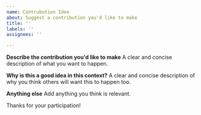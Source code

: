 ```yaml
---
name: Contrubution Idea
about: Suggest a contribution you'd like to make
title: ''
labels: ''
assignees: ''

---
```


**Describe the contribution you'd like to make**
A clear and concise description of what you want to happen.

**Why is this a good idea in this context?**
A clear and concise description of why you think others will want this to happen too.

**Anything else**
Add anything you think is relevant.

Thanks for your participation!
